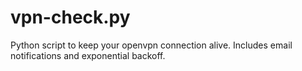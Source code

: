 # vpn-check.py
Python script to keep your openvpn connection alive. Includes email notifications and exponential backoff.
